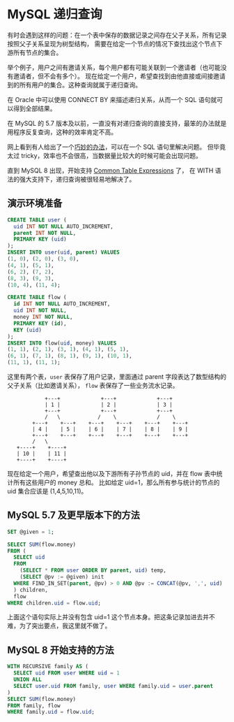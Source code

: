 # MySQL 递归查询

有时会遇到这样的问题：在一个表中保存的数据记录之间存在父子关系，所有记录按照父子关系呈现为树型结构，
需要在给定一个节点的情况下查找出这个节点下游所有节点的集合。

举个例子，用户之间有邀请关系，每个用户都有可能关联到一个邀请者（也可能没有邀请者，但不会有多个）。
现在给定一个用户，希望查找到由他直接或间接邀请到的所有用户的集合。这种查询就属于递归查询。

在 Oracle 中可以使用 CONNECT BY 来描述递归关系，从而一个 SQL 语句就可以得到全部结果。

在 MySQL 的 5.7 版本及以前，一直没有对递归查询的直接支持，最笨的办法就是用程序反复查询，这种的效率肯定不高。

网上看到有人给出了一个[巧妙的办法](https://stackoverflow.com/a/33737203)，可以在一个 SQL 语句里解决问题。
但毕竟太过 tricky，效率也不会很高，当数据量比较大的时候可能会出现问题。

直到 MySQL 8 出现，开始支持 [Common Table Expressions](https://dev.mysql.com/doc/refman/8.0/en/with.html) 了，
在 WITH 语法的强大支持下，递归查询被很轻易地解决了。

## 演示环境准备

```sql
CREATE TABLE user (
  uid INT NOT NULL AUTO_INCREMENT,
  parent INT NOT NULL,
  PRIMARY KEY (uid)
);
INSERT INTO user(uid, parent) VALUES
(1, 0), (2, 0), (3, 0),
(4, 1), (5, 1),
(6, 2), (7, 2),
(8, 3), (9, 3),
(10, 4), (11, 4);

CREATE TABLE flow (
  id INT NOT NULL AUTO_INCREMENT,
  uid INT NOT NULL,
  money INT NOT NULL,
  PRIMARY KEY (id),
  KEY (uid)
);
INSERT INTO flow(uid, money) VALUES
(1, 1), (2, 1), (3, 1), (4, 1), (5, 1),
(6, 1), (7, 1), (8, 1), (9, 1), (10, 1),
(11, 1), (11, 1);
```

这里有两个表，`user` 表保存了用户记录，里面通过 parent 字段表达了数型结构的父子关系（比如邀请关系），
`flow` 表保存了一些业务流水记录。

```
            +---+             +---+             +---+
            | 1 |             | 2 |             | 3 |
            +---+             +---+             +---+
            /   \            /    \             /    \
        +---+    +---+    +---+    +---+    +---+    +---+
        | 4 |    | 5 |    | 6 |    | 7 |    | 8 |    | 9 |
        +---+    +---+    +---+    +---+    +---+    +---+
        /   \
   +----+    +----+
   | 10 |    | 11 |
   +----+    +----+
```

现在给定一个用户，希望查出他以及下游所有子孙节点的 uid，并在 flow 表中统计所有这些用户的 money 总和。
比如给定 uid=1，那么所有参与统计的节点的 uid 集合应该是 (1,4,5,10,11)。

## MySQL 5.7 及更早版本下的方法

```sql
SET @given = 1;

SELECT SUM(flow.money)
FROM (
  SELECT uid
  FROM
    (SELECT * FROM user ORDER BY parent, uid) temp,
    (SELECT @pv := @given) init
  WHERE FIND_IN_SET(parent, @pv) > 0 AND @pv := CONCAT(@pv, ',', uid)
  ) children,
  flow
WHERE children.uid = flow.uid;
```
上面这个语句实际上并没有包含 uid=1 这个节点本身。把这条记录加进去并不难，为了突出要点，我这里就不做了。

## MySQL 8 开始支持的方法

```sql
WITH RECURSIVE family AS (
  SELECT uid FROM user WHERE uid = 1
  UNION ALL
  SELECT user.uid FROM family, user WHERE family.uid = user.parent
)
SELECT SUM(flow.money)
FROM family, flow
WHERE family.uid = flow.uid;
```
